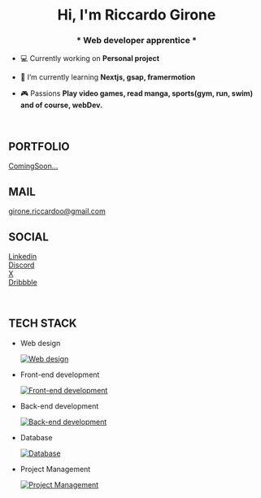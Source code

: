 <h1 align="center">Hi, I'm Riccardo Girone </h1>
<h3 align="center">* Web developer apprentice *</h3>

-   💻 Currently working on **Personal project**

-   🌱 I’m currently learning **Nextjs, gsap, framermotion**

-   🎮 Passions **Play video games, read manga, sports(gym, run, swim) and of course, webDev.**

</br>


<h2>PORTFOLIO</h2>

[ComingSoon...](https://github.com/riccardo-girone)

<h2>MAIL</h2>

<a href="mailto:girone.riccardoo@gmail.com" target="_blank">girone.riccardoo@gmail.com</a>

<h2>SOCIAL</h2>

<a href="https://www.linkedin.com/in/riccardo-girone" target="_blank">Linkedin</a> \
<a href="google.com" target="_blank">Discord</a> \
<a href="google.com" target="_blank">X</a> \
<a href="google.com" target="_blank">Dribbble</a>

</br>

<h2>TECH STACK</h2>

-   Web design

    [![Web design](https://skillicons.dev/icons?i=figma,xd&perline=3)](https://skillicons.dev)

-   Front-end development

    [![Front-end development](https://skillicons.dev/icons?i=html,css,tailwind,sass,js,react,nextjs&perline=3)](https://skillicons.dev)

-   Back-end development

    [![Back-end development](https://skillicons.dev/icons?i=php&perline=3)](https://skillicons.dev)

-   Database

    [![Database](https://skillicons.dev/icons?i=mongodb&perline=3)](https://skillicons.dev)

-   Project Management

    [![Project Management](https://skillicons.dev/icons?i=git,github&perline=3)](https://skillicons.dev)
